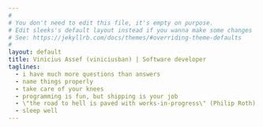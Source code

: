 ```yaml
---
#
# You don't need to edit this file, it's empty on purpose.
# Edit sleeks's default layout instead if you wanna make some changes
# See: https://jekyllrb.com/docs/themes/#overriding-theme-defaults
#
layout: default
title: Vinicius Assef (viniciusban) | Software developer
taglines:
  - i have much more questions than answers
  - name things properly
  - take care of your knees
  - programming is fun, but shipping is your job
  - \"the road to hell is paved with works-in-progress\" (Philip Roth)
  - sleep well
---
```


